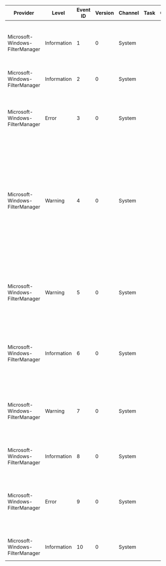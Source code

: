 Provider                         |  Level        |  Event ID  |  Version  |  Channel  |  Task  |  Opcode  |  Keyword  |  Message
---------------------------------|---------------|------------|-----------|-----------|--------|----------|-----------|---------------------------------------------------------------------------------------------------------------------------------------------------------------------------------------------------------------------------------------------------------------------------------------------------------------------------------------------------
Microsoft-Windows-FilterManager  |  Information  |  1         |  0        |  System   |        |          |           |  File System Filter '{DeviceName}' (Version {DeviceVersionMajor}.{DeviceVersionMinor}; {DeviceTime}) unloaded successfully.
Microsoft-Windows-FilterManager  |  Information  |  2         |  0        |  System   |        |          |           |  Name caching for File System Filters has been disabled on volume '{ExtraString}'.
Microsoft-Windows-FilterManager  |  Error        |  3         |  0        |  System   |        |          |           |  Filter Manager failed to attach to volume '{ExtraString}'.  This volume will be unavailable for filtering until a reboot.  The final status was {FinalStatus}.
Microsoft-Windows-FilterManager  |  Warning      |  4         |  0        |  System   |        |          |           |  File System Filter '{DeviceName}' (Version {DeviceVersionMajor}.{DeviceVersionMinor}; {DeviceTime}) failed to attach to volume '{ExtraString}'.  The filter returned a non-standard final status of {FinalStatus}.  This filter and/or its supporting applications should handle this condition.  If this condition persists; contact the vendor.
Microsoft-Windows-FilterManager  |  Warning      |  5         |  0        |  System   |        |          |           |  File System Filter '{DeviceName}' (Version {DeviceVersionMajor}.{DeviceVersionMinor}; {DeviceTime}) failed to register with Filter Manager.  The final status for this operation was {FinalStatus}.
Microsoft-Windows-FilterManager  |  Information  |  6         |  0        |  System   |        |          |           |  File System Filter '{DeviceName}' ({DeviceVersionMajor}.{DeviceVersionMinor}; {DeviceTime}) has successfully loaded and registered with Filter Manager.
Microsoft-Windows-FilterManager  |  Warning      |  7         |  0        |  System   |        |          |           |  File System Filter '{DeviceName}' (Version {DeviceVersionMajor}.{DeviceVersionMinor}; {DeviceTime}) failed to start filtering.  The final status for this operation was {FinalStatus}.
Microsoft-Windows-FilterManager  |  Information  |  8         |  0        |  System   |        |          |           |  Filter Manager successfully attached to volume '{ExtraString}'.
Microsoft-Windows-FilterManager  |  Error        |  9         |  0        |  System   |        |          |           |  Filter Manager failed to attach to file system control device object (CDO) '{ExtraString}'.  All volumes associated with this file system will be unavailable for filtering until a reboot. The final status was {FinalStatus}.
Microsoft-Windows-FilterManager  |  Information  |  10        |  0        |  System   |        |          |           |  Filter Manager successfully attached to file system '{ExtraString}'.